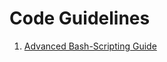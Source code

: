 # Code Guidelines
1. [Advanced Bash-Scripting Guide](http://www.ing.iac.es/~docs/external/bash/abs-guide/)
